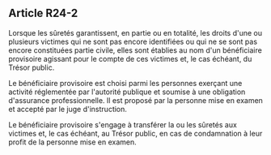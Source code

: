 Article R24-2
----
Lorsque les sûretés garantissent, en partie ou en totalité, les droits d'une ou
plusieurs victimes qui ne sont pas encore identifiées ou qui ne se sont pas
encore constituées partie civile, elles sont établies au nom d'un bénéficiaire
provisoire agissant pour le compte de ces victimes et, le cas échéant, du Trésor
public.

Le bénéficiaire provisoire est choisi parmi les personnes exerçant une activité
réglementée par l'autorité publique et soumise à une obligation d'assurance
professionnelle. Il est proposé par la personne mise en examen et accepté par le
juge d'instruction.

Le bénéficiaire provisoire s'engage à transférer la ou les sûretés aux victimes
et, le cas échéant, au Trésor public, en cas de condamnation à leur profit de la
personne mise en examen.
